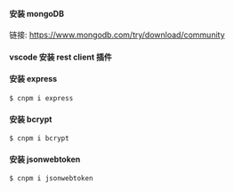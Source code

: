 
#### 安装 mongoDB
链接: https://www.mongodb.com/try/download/community

#### vscode 安装 rest client 插件

#### 安装 express
`
    $ cnpm i express
`

#### 安装 bcrypt
`
    $ cnpm i bcrypt
`

#### 安装 jsonwebtoken
`
    $ cnpm i jsonwebtoken
`